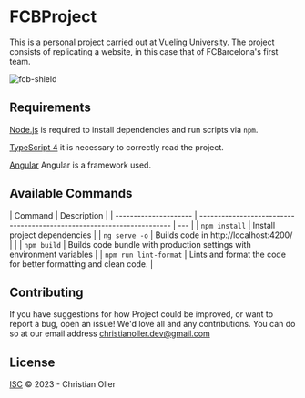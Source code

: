 # FCBProject

This is a personal project carried out at Vueling University.
The project consists of replicating a website, in this case that of FCBarcelona's first team.

![fcb-shield](src/assets/img/fcb-shield.png)

## Requirements

[Node.js](https://nodejs.org) is required to install dependencies and run scripts via `npm`.

[TypeScript 4](https://www.typescriptlang.org/) it is necessary to correctly read the project.

[Angular](https://angular.io/) Angular is a framework used.

## Available Commands

| Command               | Description                                                            |
| --------------------- | ---------------------------------------------------------------------- | --- |
| `npm install`         | Install project dependencies                                           |
| `ng serve -o`         | Builds code in http://localhost:4200/                                  |     |
| `npm build`           | Builds code bundle with production settings with environment variables |
| `npm run lint-format` | Lints and format the code for better formatting and clean code.        |



## Contributing

If you have suggestions for how Project could be improved, or want to report a bug, open an issue! We'd love all and any contributions.
You can do so at our email address christianoller.dev@gmail.com

## License

[ISC](LICENSE) © 2023 - Christian Oller

